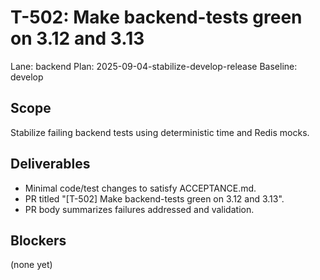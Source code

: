 # T-502: Make backend-tests green on 3.12 and 3.13
Lane: backend
Plan: 2025-09-04-stabilize-develop-release
Baseline: develop

## Scope
Stabilize failing backend tests using deterministic time and Redis mocks.

## Deliverables
- Minimal code/test changes to satisfy ACCEPTANCE.md.
- PR titled "[T-502] Make backend-tests green on 3.12 and 3.13".
- PR body summarizes failures addressed and validation.

## Blockers
(none yet)
